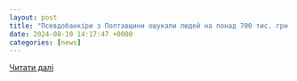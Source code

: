 ```yaml
---
layout: post
title: "Псевдобанкіри з Полтавщини ошукали людей на понад 700 тис. грн – новини Полтави"
date: 2024-08-10 14:17:47 +0000
categories: [news]
---
```


[Читати далі](https://poltava.depo.ua/ukr/poltava/psevdobankiri-z-poltavshchini-oshukali-lyudey-na-ponad-700-tis-grn-202408101462292)
